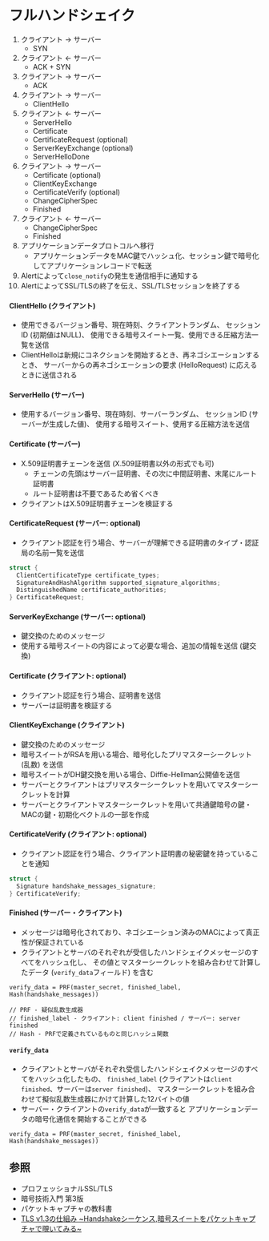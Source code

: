 # フルハンドシェイク
1. クライアント -> サーバー
    - SYN
2. クライアント <- サーバー
    - ACK + SYN
3. クライアント -> サーバー
    - ACK
4. クライアント -> サーバー
    - ClientHello
5. クライアント <- サーバー
    - ServerHello
    - Certificate
    - CertificateRequest (optional)
    - ServerKeyExchange (optional)
    - ServerHelloDone
6. クライアント -> サーバー
    - Certificate (optional)
    - ClientKeyExchange
    - CertificateVerify (optional)
    - ChangeCipherSpec
    - Finished
7. クライアント <- サーバー
    - ChangeCipherSpec
    - Finished
8. アプリケーションデータプロトコルへ移行
    - アプリケーションデータをMAC鍵でハッシュ化、セッション鍵で暗号化してアプリケーションレコードで転送
6. Alertによって`close_notify`の発生を通信相手に通知する
7. AlertによってSSL/TLSの終了を伝え、SSL/TLSセッションを終了する

#### ClientHello (クライアント)
- 使用できるバージョン番号、現在時刻、クライアントランダム、
  セッションID (初期値はNULL)、
  使用できる暗号スイート一覧、使用できる圧縮方法一覧を送信
- ClientHelloは新規にコネクションを開始するとき、再ネゴシエーションするとき、
  サーバーからの再ネゴシエーションの要求 (HelloRequest) に応えるときに送信される

#### ServerHello (サーバー)
- 使用するバージョン番号、現在時刻、サーバーランダム、
  セッションID (サーバーが生成した値)、
  使用する暗号スイート、使用する圧縮方法を送信

#### Certificate (サーバー)
- X.509証明書チェーンを送信 (X.509証明書以外の形式でも可)
  - チェーンの先頭はサーバー証明書、その次に中間証明書、末尾にルート証明書
  - ルート証明書は不要であるため省くべき
- クライアントはX.509証明書チェーンを検証する

#### CertificateRequest (サーバー: optional)
- クライアント認証を行う場合、サーバーが理解できる証明書のタイプ・認証局の名前一覧を送信

```c
struct {
  ClientCertificateType certificate_types;
  SignatureAndHashAlgorithm supported_signature_algorithms;
  DistinguishedName certificate_authorities;
} CertificateRequest;
```

#### ServerKeyExchange (サーバー: optional)
- 鍵交換のためのメッセージ
- 使用する暗号スイートの内容によって必要な場合、追加の情報を送信 (鍵交換)

#### Certificate (クライアント: optional)
- クライアント認証を行う場合、証明書を送信
- サーバーは証明書を検証する

#### ClientKeyExchange (クライアント)
- 鍵交換のためのメッセージ
- 暗号スイートがRSAを用いる場合、暗号化したプリマスターシークレット (乱数) を送信
- 暗号スイートがDH鍵交換を用いる場合、Diffie-Hellman公開値を送信
- サーバーとクライアントはプリマスターシークレットを用いてマスターシークレットを計算
- サーバーとクライアントマスターシークレットを用いて共通鍵暗号の鍵・MACの鍵・初期化ベクトルの一部を作成

#### CertificateVerify (クライアント: optional)
- クライアント認証を行う場合、クライアント証明書の秘密鍵を持っていることを通知

```c
struct {
  Signature handshake_messages_signature;
} CertificateVerify;
```

#### Finished (サーバー・クライアント)
- メッセージは暗号化されており、ネゴシエーション済みのMACによって真正性が保証されている
- クライアントとサーバのそれぞれが受信したハンドシェイクメッセージのすべてをハッシュ化し、
  その値とマスターシークレットを組み合わせて計算したデータ (`verify_data`フィールド) を含む

```
verify_data = PRF(master_secret, finished_label, Hash(handshake_messages))

// PRF - 疑似乱数生成器
// finished_label - クライアント: client finished / サーバー: server finished
// Hash - PRFで定義されているものと同じハッシュ関数
```

#### `verify_data`
- クライアントとサーバがそれぞれ受信したハンドシェイクメッセージのすべてをハッシュ化したもの、
  `finished_label` (クライアントは`client finished`、サーバーは`server finished`)、
  マスターシークレットを組み合わせて擬似乱数生成器にかけて計算した12バイトの値
- サーバー・クライアントの`verify_data`が一致すると
  アプリケーションデータの暗号化通信を開始することができる

```
verify_data = PRF(master_secret, finished_label, Hash(handshake_messages))
```

## 参照
- プロフェッショナルSSL/TLS
- 暗号技術入門 第3版
- パケットキャプチャの教科書
- [TLS v1.3の仕組み ~Handshakeシーケンス,暗号スイートをパケットキャプチャで覗いてみる~](https://milestone-of-se.nesuke.com/nw-basic/tls/tls-version-1-3/)
